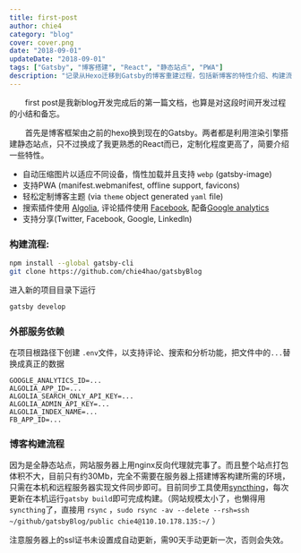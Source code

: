 ```yaml
---
title: first-post
author: chie4
category: "blog"
cover: cover.png
date: "2018-09-01"
updateDate: "2018-09-01"
tags: ["Gatsby", "博客搭建", "React", "静态站点", "PWA"]
description: "记录从Hexo迁移到Gatsby的博客重建过程，包括新博客的特性介绍、构建流程以及外部服务配置等内容。"
---
```


&emsp;&emsp;first post是我新blog开发完成后的第一篇文档，也算是对这段时间开发过程的小结和备忘。

&emsp;&emsp;首先是博客框架由之前的hexo换到现在的Gatsby。两者都是利用渲染引擎搭建静态站点，只不过换成了我更熟悉的React而已，定制化程度更高了，简要介绍一些特性。

* 自动压缩图片以适应不同设备，惰性加载并且支持 `webp` (gatsby-image)
* 支持PWA (manifest.webmanifest, offline support, favicons)
* 轻松定制博客主题 (via `theme` object generated `yaml` file)
* 搜索插件使用 [Algolia](https://www.algolia.com/), 评论插件使用 [Facebook](https://developers.facebook.com/), 配备[Google analytics](https://marketingplatform.google.com/about/analytics/)
* 支持分享(Twitter, Facebook, Google, Linkedln)

### 构建流程:

```bash
npm install --global gatsby-cli
git clone https://github.com/chie4hao/gatsbyBlog
```

进入新的项目目录下运行
```bash
gatsby develop
```

### 外部服务依赖

在项目根路径下创建 `.env`文件，以支持评论、搜索和分析功能，把文件中的`...`替换成真正的数据
```
GOOGLE_ANALYTICS_ID=...
ALGOLIA_APP_ID=...
ALGOLIA_SEARCH_ONLY_API_KEY=...
ALGOLIA_ADMIN_API_KEY=...
ALGOLIA_INDEX_NAME=...
FB_APP_ID=...
```

### 博客构建流程

因为是全静态站点，网站服务器上用nginx反向代理就完事了。而且整个站点打包体积不大，目前只有约30Mb，完全不需要在服务器上搭建博客构建所需的环境，只需在本机和远程服务器实现文件同步即可。目前同步工具使用[syncthing](https://github.com/syncthing/syncthing)，每次更新在本机运行`gatsby build`即可完成构建。（网站规模太小了，也懒得用`syncthing`了，直接用 `rsync` ，`sudo rsync -av --delete --rsh=ssh ~/github/gatsbyBlog/public chie4@110.10.178.135:~/` ）

注意服务器上的ssl证书未设置成自动更新，需90天手动更新一次，否则会失效。
